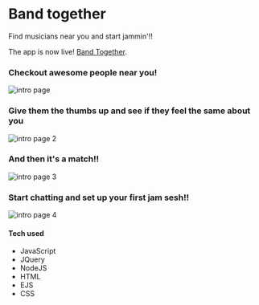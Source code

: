 # Band together

Find musicians near you and start jammin'!!

The app is now live! [Band Together](https://bandtogether-app.herokuapp.com/).

### Checkout awesome people near you!

![intro page](https://image.ibb.co/c3xfEw/Screen_Shot_2017_12_30_at_1_41_32_AM.png)

### Give them the thumbs up and see if they feel the same about you

![intro page 2](https://image.ibb.co/igQe7G/Screen_Shot_2017_12_30_at_2_48_03_PM.png)

### And then it's a match!!

![intro page 3](https://image.ibb.co/eumdjw/Screen_Shot_2017_12_30_at_4_05_05_PM.png)

### Start chatting and set up your first jam sesh!!

![intro page 4](https://image.ibb.co/fj8urb/Screen_Shot_2017_12_30_at_4_41_03_PM.png)


#### Tech used

* JavaScript
* JQuery
* NodeJS
* HTML
* EJS
* CSS
